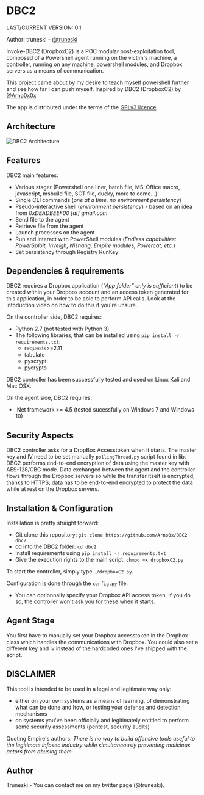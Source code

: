 DBC2
============
LAST/CURRENT VERSION: 0.1

Author: truneski - [@truneski](http://twitter.com/truneski)

Invoke-DBC2 (DropboxC2) is a POC modular post-exploitation tool, composed of a Powershell agent running on the victim's machine, 
a controller, running on any machine, powershell modules, and Dropbox servers as a means of communication.

This project came about by my desire to teach myself powershell further and see how far I can push myself.
Inspired by DBC2 (DropboxC2) by [@Arno0x0x](http://twitter.com/Arno0x0x) 
  
The app is distributed under the terms of the [GPLv3 licence](http://www.gnu.org/copyleft/gpl.html).

Architecture
----------------

![DBC2 Architecture](https://dl.dropboxusercontent.com/s/bwgtzt1x5e3zpxe/dbc2_architecture.jpg?dl=0 "DBC2 Architecture")


Features
----------------

DBC2 main features:
  - Various stager (Powershell one liner, batch file, MS-Office macro, javascript, msbuild file, SCT file, ducky, more to come...)
  - Single CLI commands (*one at a time, no environment persistency*)
  - Pseudo-interactive shell (*environment persistency*) - based on an idea from *0xDEADBEEF00 [at] gmail.com*
  - Send file to the agent
  - Retrieve file from the agent
  - Launch processes on the agent
  - Run and interact with PowerShell modules (*Endless capabilities: PowerSploit, Inveigh, Nishang, Empire modules, Powercat, etc.*)
  - Set persistency through Registry RunKey
  
Dependencies & requirements
----------------

DBC2 requires a Dropbox application (*"App folder" only is sufficient*) to be created within your Dropbox account and an access token generated for this application, in order to be able to perform API calls. Look at the intoduction video on how to do this if you're unsure.

On the controller side, DBC2 requires:
* Python 2.7 (not tested with Python 3)
* The following libraries, that can be installed using `pip install -r requirements.txt`:
  - requests>=2.11
  - tabulate
  - pyscrypt
  - pycrypto

DBC2 controller has been successfully tested and used on Linux Kali and Mac OSX.

On the agent side, DBC2 requires:
* .Net framework >= 4.5 (tested sucessfully on Windows 7 and Windows 10)

Security Aspects
-----------

DBC2 controller asks for a DropBox Accesstoken when it starts. The master key and IV need to be set manually `pollingThread.py` script found in lib.
DBC2 performs end-to-end encryption of data using the master key with AES-128/CBC mode. Data exchanged between the agent and the controller flows through the Dropbox servers so while the transfer itself is encrypted, thanks to HTTPS, data has to be end-to-end encrypted to protect the data while at rest on the Dropbox servers.

Installation & Configuration
------------

Installation is pretty straight forward:
* Git clone this repository: `git clone https://github.com/Arno0x/DBC2 dbc2`
* cd into the DBC2 folder: `cd dbc2`
* Install requirements using `pip install -r requirements.txt`
* Give the execution rights to the main script: `chmod +x dropboxC2.py`

To start the controller, simply type `./dropboxC2.py`.

Configuration is done through the `config.py` file:
* You can optionnally specify your Dropbox API access token. If you do so, the controller won't ask you for these when it starts.

Agent Stage
------------
You first have to manually set your Dropbox accesstoken in the Dropbox class which handles the communications with Dropbox.
You could also set a different key and iv instead of the hardcoded ones I've shipped with the script.

DISCLAIMER
----------------
This tool is intended to be used in a legal and legitimate way only:
  - either on your own systems as a means of learning, of demonstrating what can be done and how, or testing your defense and detection mechanisms
  - on systems you've been officially and legitimately entitled to perform some security assessments (pentest, security audits)

Quoting Empire's authors:
*There is no way to build offensive tools useful to the legitimate infosec industry while simultaneously preventing malicious actors from abusing them.*

Author
----------------
Truneski - You can contact me on my twitter page (@truneski).

